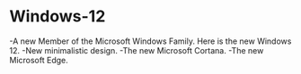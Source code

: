 # Windows-12
-A new Member of the Microsoft Windows Family. Here is the new Windows 12.
-New minimalistic design.
-The new Microsoft Cortana.
-The new Microsoft Edge.
